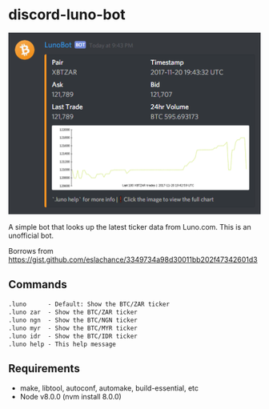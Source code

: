 # discord-luno-bot

<p align="center">
    <img src="https://raw.githubusercontent.com/woganmay/discord-luno-bot/master/screenshot.png">
</p>

A simple bot that looks up the latest ticker data from Luno.com. This is an unofficial bot.

Borrows from https://gist.github.com/eslachance/3349734a98d30011bb202f47342601d3

## Commands

    .luno      - Default: Show the BTC/ZAR ticker
    .luno zar  - Show the BTC/ZAR ticker
    .luno ngn  - Show the BTC/NGN ticker
    .luno myr  - Show the BTC/MYR ticker
    .luno idr  - Show the BTC/IDR ticker
    .luno help - This help message

## Requirements

* make, libtool, autoconf, automake, build-essential, etc
* Node v8.0.0 (nvm install 8.0.0)

